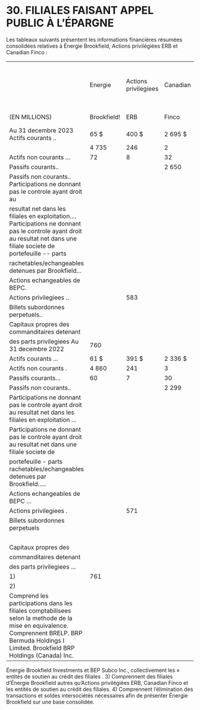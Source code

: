 # 30. FILIALES FAISANT APPEL PUBLIC À L’ÉPARGNE

Les tableaux suivants présentent les informations financières résumées consolidées relatives à Énergie Brookfield, Actions privilégiées ERB et Canadian Finco :

<table><tr><td></td><td>Energie</td><td>Actions privilegiees</td><td>Canadian</td><td>Entites de soutien au credit des</td><td>Autres</td><td>Ajustements de consoli-</td><td>Energie Brookfield (Donnees</td></tr><tr><td>(EN MILLIONS)</td><td>Brookfield!</td><td>ERB</td><td>Finco</td><td> filiales?</td><td>filiales1, 3</td><td>dation4</td><td>consolidees)</td></tr><tr><td>Au 31 decembre 2023 Actifs courants ..</td><td>65 $</td><td>400 $</td><td>2 695 $</td><td>790 $</td><td>4611 $</td><td>(3 951) $</td><td>4 610 $</td></tr><tr><td></td><td>4 735</td><td>246</td><td>2</td><td>44 239</td><td>71 435</td><td>(49 139)</td><td>71 518</td></tr><tr><td>Actifs non courants ...</td><td>72</td><td>8</td><td>32</td><td>8 406</td><td>7 658</td><td>(8 138)</td><td>8 038</td></tr><tr><td>Passifs courants..</td><td></td><td></td><td>2 650</td><td>56</td><td>35 405</td><td></td><td>38 111</td></tr><tr><td>Passifs non courants.. Participations ne donnant pas Ie controle ayant droit au</td><td></td><td></td><td></td><td></td><td></td><td></td><td></td></tr><tr><td>resultat net dans les filiales en exploitation.... Participations ne donnant pas le controle ayant droit au resultat net dans une filiale societe de portefeuille -- parts</td><td></td><td></td><td></td><td></td><td>18 863</td><td></td><td>18 863</td></tr><tr><td>rachetables/echangeables detenues par Brookfield...</td><td></td><td></td><td></td><td>2 684</td><td></td><td></td><td>2 684</td></tr><tr><td>Actions echangeables de BEPC.</td><td></td><td></td><td></td><td></td><td>2 479</td><td></td><td></td></tr><tr><td>Actions privilegiees ..</td><td></td><td>583</td><td></td><td></td><td></td><td></td><td>2 479 583</td></tr><tr><td>Billets subordonnes perpetuels..</td><td></td><td></td><td></td><td>592</td><td></td><td></td><td></td></tr><tr><td>Capitaux propres des commanditaires detenant</td><td></td><td></td><td></td><td></td><td></td><td></td><td>592</td></tr><tr><td>des parts privilegiees Au 31 decembre 2022</td><td>760</td><td></td><td></td><td>765</td><td></td><td>(765)</td><td>760</td></tr><tr><td>Actifs courants ...</td><td>61 $</td><td>391 $</td><td>2 336 $</td><td>834 $</td><td>4 172 $</td><td>(3 611) $</td><td>4 183 $</td></tr><tr><td>Actifs non courants .</td><td>4 860</td><td>241</td><td>3</td><td>33 830</td><td>59 860</td><td>(38 866)</td><td>59 928</td></tr><tr><td>Passifs courants...</td><td>60</td><td>7</td><td>30</td><td>7 877</td><td>4 455</td><td>(7 486)</td><td>4 943</td></tr><tr><td>Passifs non courants..</td><td></td><td></td><td>2 299</td><td>16</td><td>30 567</td><td></td><td>32 882</td></tr><tr><td>Participations ne donnant pas le controle ayant droit au resultat net dans les filiales en exploitation ...</td><td></td><td></td><td></td><td></td><td></td><td></td><td></td></tr><tr><td>Participations ne donnant pas le controle ayant droit au resultat net dans une filiale societe de</td><td></td><td></td><td></td><td></td><td>14 755</td><td></td><td>14 755</td></tr><tr><td>portefeuille - parts rachetables/echangeables detenues par Brookfield.....</td><td></td><td></td><td></td><td></td><td></td><td></td><td></td></tr><tr><td>Actions echangeables de BEPC ...</td><td></td><td></td><td></td><td>2 892</td><td></td><td></td><td>2 892</td></tr><tr><td>Actions privilegiees .</td><td></td><td>571</td><td></td><td></td><td>2 561</td><td></td><td>2 561</td></tr><tr><td>Billets subordonnes perpetuels</td><td></td><td></td><td></td><td></td><td></td><td></td><td>571</td></tr><tr><td></td><td></td><td></td><td></td><td>592</td><td></td><td></td><td>592</td></tr><tr><td>Capitaux propres des</td><td></td><td></td><td></td><td></td><td></td><td></td><td></td></tr><tr><td>commanditaires detenant</td><td></td><td></td><td></td><td></td><td></td><td></td><td></td></tr><tr><td>des parts privilegiees ...</td><td></td><td></td><td></td><td></td><td></td><td></td><td></td></tr><tr><td>1)</td><td>761</td><td></td><td></td><td>765</td><td></td><td>(766)</td><td>760</td></tr><tr><td>2)</td><td></td><td></td><td></td><td></td><td></td><td></td><td></td></tr><tr><td>Comprend les participations dans les filiales comptabilisees selon la methode de la mise en equivalence. Comprennent BRELP. BRP Bermuda Holdings I Limited. Brookfield BRP Holdings (Canada) Inc.</td><td></td><td></td><td></td><td></td><td>Brookfield BRp Europe Holdings Limited.</td><td></td><td></td></tr></table>

Énergie Brookfield Investments et BEP Subco Inc., collectivement les « entités de soutien au crédit des filiales . 3) Comprennent des filiales d’Énergie Brookfield autres qu’Actions privilégiées ERB, Canadian Finco et les entités de soutien au crédit des filiales. 4) Comprennent l’élimination des transactions et soldes intersociétés nécessaires afin de présenter Énergie Brookfield sur une base consolidée.